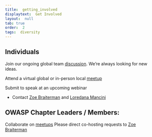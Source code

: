 ```yaml
---
title:  getting_involved
displaytext:  Get Involved
layout:  null
tab: true
order:  2
tags:  diversity
---
```



## Individuals

Join our ongoing global team [discussion](https://groups.google.com/a/owasp.org/d/forum/wia-committee). We’re always looking for new ideas. 

Attend a virtual global or in-person local [meetup](https://www.meetup.com/womeninappsec/)

Submit to speak at an upcoming webinar
+ Contact [Zoe Braiterman](mailto:zoe.braiterman@owasp.org) and [Loredana Mancini](mailto:loredana.mancini@owasp.org)



## OWASP Chapter Leaders / Members:

Collaborate on [meetups](https://www.meetup.com/womeninappsec/)
Please direct co-hosting requests to [Zoe Braiterman](mailto:zoe.braiterman@owasp.org)
